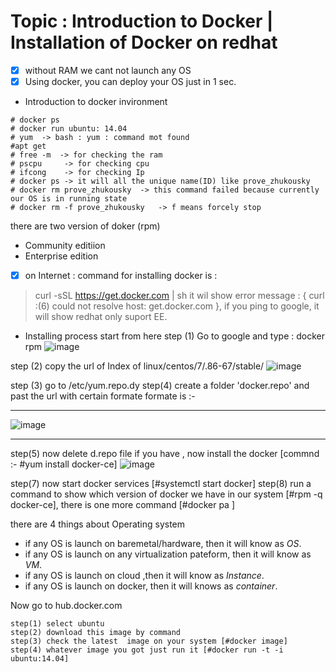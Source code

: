# Topic : Introduction to Docker | Installation of Docker on redhat 

- [x] without RAM we cant not  launch any OS 
- [x] Using docker, you can deploy your OS just in 1 sec.
* Introduction to docker invironment 
```
# docker ps 
# docker run ubuntu: 14.04
# yum  -> bash : yum : command mot found 
#apt get 
# free -m  -> for checking the ram 
# pscpu     -> for checking cpu 
# ifcong    -> for checking Ip
# docker ps -> it will all the unique name(ID) like prove_zhukousky
# docker rm prove_zhukousky  -> this command failed because currently our OS is in running state 
# docker rm -f prove_zhukousky   -> f means forcely stop

```
there are two version of doker (rpm)
* Community editiion 
* Enterprise edition 
- [x]  on Internet : command for installing docker is :
> curl -sSL https://get.docker.com | sh
it wil show error message : { curl :(6) could not resolve  host: get.docker.com }, if you ping to google, it will show redhat only suport EE.
* Installing process start from here 
step (1) Go to google and type : docker rpm
![image](https://user-images.githubusercontent.com/49730521/84570661-8bd20b00-adac-11ea-8677-be41e297621c.png)

step (2) copy  the url of Index of linux/centos/7/.86-67/stable/
![image](https://user-images.githubusercontent.com/49730521/84570718-dfdcef80-adac-11ea-8ff8-0ff1cd117c9f.png)

step (3) go to /etc/yum.repo.dy
step(4) create a folder 'docker.repo' and past the url with certain formate 
formate is :- 
_______________________________________________________________
![image](https://user-images.githubusercontent.com/49730521/84570882-bbcdde00-adad-11ea-954c-1a46b295b715.png)
_____________________________________________
step(5)  now delete d.repo file if you have ,  now install the docker [commnd :- #yum install docker-ce]
![image](https://user-images.githubusercontent.com/49730521/84570962-1830fd80-adae-11ea-8b25-97272e89aa45.png)

step(7) now start docker services [#systemctl start docker]
step(8) run a command to show which version of docker we have in our system [#rpm -q docker-ce], there is one more command [#docker pa ]

there are 4 things about Operating system
* if any OS is launch on baremetal/hardware, then it will know as *OS*.
* if any OS is launch on any virtualization pateform, then it will know as *VM*.
*  if any OS is launch on cloud ,then it will know as *Instance*.
*  if any OS is launch on docker, then it will knows as *container*.

Now go to hub.docker.com 
```
step(1) select ubuntu
step(2) download this image by command 
step(3) check the latest  image on your system [#docker image]
step(4) whatever image you got just run it [#docker run -t -i ubuntu:14.04]
```

